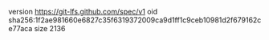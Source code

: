 version https://git-lfs.github.com/spec/v1
oid sha256:1f2ae981660e6827c35f6319372009ca9d1ff1c9ceb10981d2f679162ce77aca
size 2136
